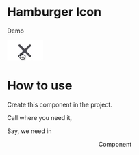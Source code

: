 # Hamburger Icon

Demo

![hamburger](./screenshots/hamburger.gif)

# How to use

Create this component in the project.

Call where you need it,

Say, we need in <Header> Component
